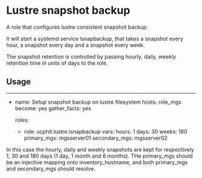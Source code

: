 # Lustre snapshot backup

A role that configures lustre consistent snapshot backup.

It will start a systemd service lsnapbackup, that takes a snapshot every hour, a snapshot every day and a snapshot every week.

The snapshot retention is controlled by passing hourly, daily, weekly retention time in units of days to the role.

## Usage

---
- name: Setup snapshot backup on lustre filesystem
  hosts: role_mgs
  become: yes
  gather_facts: yes

  roles:
    - role: ucphit.lustre.lsnapbackup
      vars:
        hours: 1
        days: 30
        weeks: 180
        primary_mgs: mgsserver01
        secondary_mgs: mgsserver02


In this case the hourly, daily and weekly snapshots are kept for respectively 1, 30 and 180 days (1 day, 1 month and 6 months). THe primary_mgs should be an injective mapping onto inventory_hostname, and both primary_mgs and secondary_mgs should resolve.



